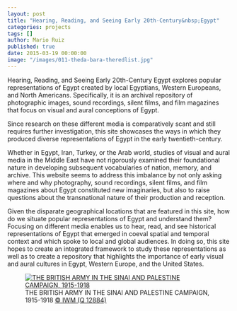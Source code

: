 ```yaml
---
layout: post
title: "Hearing, Reading, and Seeing Early 20th-Century&nbsp;Egypt"
categories: projects
tags: []
author: Mario Ruiz
published: true
date: 2015-03-19 00:00:00
image: "/images/011-theda-bara-theredlist.jpg"
---
```


Hearing, Reading, and Seeing Early 20th-Century Egypt explores popular representations of Egypt created by local Egyptians, Western Europeans, and North Americans. Specifically, it is an archival repository of photographic images, sound recordings, silent films, and film magazines that focus on visual and aural conceptions of Egypt.

<!--more-->

Since research on these different media is comparatively scant and still requires further investigation, this site showcases the ways in which they produced diverse representations of Egypt in the early twentieth-century.

Whether in Egypt, Iran, Turkey, or the Arab world, studies of visual and aural media in the Middle East have not rigorously examined their foundational nature in developing subsequent vocabularies of nation, memory, and archive. This website seems to address this imbalance by not only asking where and why photography, sound recordings, silent films, and film magazines about Egypt constituted new imaginaries, but also to raise questions about the transnational nature of their production and reception.

Given the disparate geographical locations that are featured in this site, how do we situate popular representations of Egypt and understand them? Focusing on different media enables us to hear, read, and see historical representations of Egypt that emerged in coeval spatial and temporal context and which spoke to local and global audiences. In doing so, this site hopes to create an integrated framework to study these representations as well as to create a repository that highlights the importance of early visual and aural cultures in Egypt, Western Europe, and the United States.

<figure>
<a href="http://www.iwm.org.uk/collections/item/object/205248137?cat=photographs" target="_blank"><img alt="THE BRITISH ARMY IN THE SINAI AND PALESTINE CAMPAIGN, 1915-1918" class="" src="http://media.iwm.org.uk/iwm/mediaLib/238/media-238439/standard.jpg?action=e&cat=photographs" /></a>
<figcaption>THE BRITISH ARMY IN THE SINAI AND PALESTINE CAMPAIGN, 1915-1918 <a href="http://www.iwm.org.uk/corporate/privacy-copyright" target="_blank">© IWM (Q 12884)</a></figcaption>
</figure>